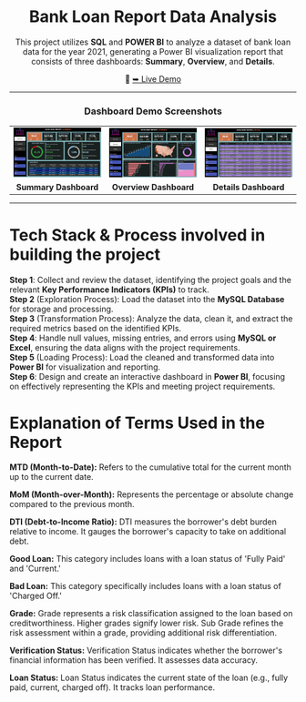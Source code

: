 <div align="center">

# Bank Loan Report Data Analysis

This project utilizes **SQL** and **POWER BI** to analyze a dataset of  bank loan data for the year 2021, generating a Power BI visualization report that consists of three dashboards: **Summary**, **Overview**, and **Details**.

🔗 [➥ Live Demo](https://app.powerbi.com/view?r=eyJrIjoiMmQzMTljYTUtZTRmZi00MzNlLWI1NjAtYTIxZGMyZWJjYmE5IiwidCI6IjNjYWNjYzA2LTY3ZmEtNDdjZS05YzVhLTIyNDM2OWUxNzZlMyJ9)

---

### Dashboard Demo Screenshots

<table>
    <tr>
        <td><img src="https://github.com/irahul32/Bank-Loan-Report/blob/main/Sample%20screenshots/summary.png" alt="Summary Dashboard" width="300"/></td>
        <td><img src="https://github.com/irahul32/Bank-Loan-Report/blob/main/Sample%20screenshots/overview.png" alt="Overview Dashboard" width="300"/></td>
        <td><img src="https://github.com/irahul32/Bank-Loan-Report/blob/main/Sample%20screenshots/details.png" alt="Details Dashboard" width="300"/></td>
    </tr>
    <tr>
        <td align="center"><b>Summary Dashboard</b></td>
        <td align="center"><b>Overview Dashboard</b></td>
        <td align="center"><b>Details Dashboard</b></td>
    </tr>
</table>

---

</div>

# Tech Stack & Process involved in building the project
**Step 1**: Collect and review the dataset, identifying the project goals and the relevant **Key Performance Indicators (KPIs)** to track.<br>
**Step 2** (Exploration Process): Load the dataset into the **MySQL Database** for storage and processing.<br>
**Step 3** (Transformation Process): Analyze the data, clean it, and extract the required metrics based on the identified KPIs.<br>
**Step 4**: Handle null values, missing entries, and errors using **MySQL or Excel**, ensuring the data aligns with the project requirements.<br>
**Step 5** (Loading Process): Load the cleaned and transformed data into **Power BI** for visualization and reporting.<br>
**Step 6**: Design and create an interactive dashboard in **Power BI**, focusing on effectively representing the KPIs and meeting project requirements.

# Explanation of Terms Used in the Report
**MTD (Month-to-Date):** Refers to the cumulative total for the current month up to the current date.

**MoM (Month-over-Month):** Represents the percentage or absolute change compared to the previous month.

**DTI (Debt-to-Income Ratio):** DTI measures the borrower's debt burden relative to income. It gauges the borrower's capacity to take on additional debt.

**Good Loan:** This category includes loans with a loan status of 'Fully Paid' and 'Current.'

**Bad Loan:** This category specifically includes loans with a loan status of 'Charged Off.'

**Grade:** Grade represents a risk classification assigned to the loan based on creditworthiness. Higher grades signify lower risk. Sub Grade refines the risk assessment within a grade, providing additional risk differentiation.

**Verification Status:** Verification Status indicates whether the borrower's financial information has been verified. It assesses data accuracy.

**Loan Status:** Loan Status indicates the current state of the loan (e.g., fully paid, current, charged off). It tracks loan performance.
